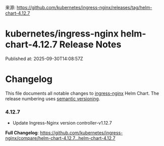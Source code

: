来源: https://github.com/kubernetes/ingress-nginx/releases/tag/helm-chart-4.12.7

# kubernetes/ingress-nginx helm-chart-4.12.7 Release Notes

Published at: 2025-09-30T14:08:57Z

# Changelog

This file documents all notable changes to [ingress-nginx](https://github.com/kubernetes/ingress-nginx) Helm Chart. The release numbering uses [semantic versioning](http://semver.org).

### 4.12.7

* Update Ingress-Nginx version controller-v1.12.7

**Full Changelog**: https://github.com/kubernetes/ingress-nginx/compare/helm-chart-4.12.7...helm-chart-4.12.7
